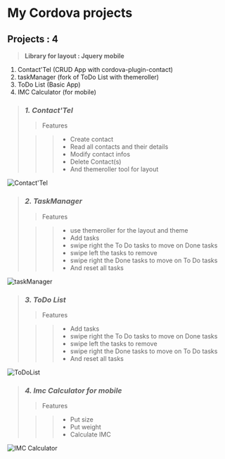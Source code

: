 # **My Cordova projects**

## **Projects : 4**

> **Library for layout : Jquery mobile**

1. Contact'Tel (CRUD App with cordova-plugin-contact)
2. taskManager (fork of ToDo List with themeroller)
3. ToDo List (Basic App)
4. IMC Calculator (for mobile)


> ### ***1. Contact'Tel***
>
>>Features
>
>>> * Create contact
>>> * Read all contacts and their details
>>> * Modify contact infos
>>> * Delete Contact(s)
>>> * And themeroller tool for layout

   ![Contact'Tel](img/Contact.png "Contact'Tel")


> ### ***2. TaskManager***
>
>>Features
>
>>> * use themeroller for the layout and theme
>>> * Add tasks
>>> * swipe right the To Do tasks to move on Done tasks
>>> * swipe left the tasks to remove
>>> * swipe right the Done tasks to move on To Do tasks
>>> * And reset all tasks

   ![taskManager](img/taskManager.png "taskManager")


> ### ***3. ToDo List***
>
>>Features
>
>>> * Add tasks
>>> * swipe right the To Do tasks to move on Done tasks
>>> * swipe left the tasks to remove
>>> * swipe right the Done tasks to move on To Do tasks
>>> * And reset all tasks

   ![ToDoList](img/ToDoLists.png "ToDo List")


> ### ***4. Imc Calculator for mobile***
>
>>Features
>
>>> * Put size
>>> * Put weight
>>> * Calculate IMC

   ![IMC Calculator](img/Imc.png "IMC Calculator")